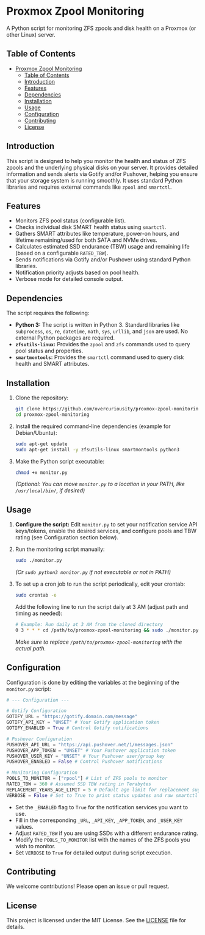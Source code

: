# Proxmox Zpool Monitoring

A Python script for monitoring ZFS zpools and disk health on a Proxmox (or other Linux) server.

## Table of Contents

- [Proxmox Zpool Monitoring](#proxmox-zpool-monitoring)
  - [Table of Contents](#table-of-contents)
  - [Introduction](#introduction)
  - [Features](#features)
  - [Dependencies](#dependencies)
  - [Installation](#installation)
  - [Usage](#usage)
  - [Configuration](#configuration)
  - [Contributing](#contributing)
  - [License](#license)

## Introduction

This script is designed to help you monitor the health and status of ZFS zpools and the underlying physical disks on your server. It provides detailed information and sends alerts via Gotify and/or Pushover, helping you ensure that your storage system is running smoothly. It uses standard Python libraries and requires external commands like `zpool` and `smartctl`.

## Features

- Monitors ZFS pool status (configurable list).
- Checks individual disk SMART health status using `smartctl`.
- Gathers SMART attributes like temperature, power-on hours, and lifetime remaining/used for both SATA and NVMe drives.
- Calculates estimated SSD endurance (TBW) usage and remaining life (based on a configurable `RATED_TBW`).
- Sends notifications via Gotify and/or Pushover using standard Python libraries.
- Notification priority adjusts based on pool health.
- Verbose mode for detailed console output.

## Dependencies

The script requires the following:

- **Python 3:** The script is written in Python 3. Standard libraries like `subprocess`, `os`, `re`, `datetime`, `math`, `sys`, `urllib`, and `json` are used. No external Python packages are required.
- **`zfsutils-linux`:** Provides the `zpool` and `zfs` commands used to query pool status and properties.
- **`smartmontools`:** Provides the `smartctl` command used to query disk health and SMART attributes.

## Installation

1. Clone the repository:

    ```sh
    git clone https://github.com/overcuriousity/proxmox-zpool-monitoring.git
    cd proxmox-zpool-monitoring
    ```

2. Install the required command-line dependencies (example for Debian/Ubuntu):

    ```sh
    sudo apt-get update
    sudo apt-get install -y zfsutils-linux smartmontools python3
    ```

3. Make the Python script executable:

    ```sh
    chmod +x monitor.py
    ```

    *(Optional: You can move `monitor.py` to a location in your PATH, like `/usr/local/bin/`, if desired)*

## Usage

1. **Configure the script:** Edit `monitor.py` to set your notification service API keys/tokens, enable the desired services, and configure pools and TBW rating (see Configuration section below).

2. Run the monitoring script manually:

    ```sh
    sudo ./monitor.py
    ```

    *(Or `sudo python3 monitor.py` if not executable or not in PATH)*

3. To set up a cron job to run the script periodically, edit your crontab:

    ```sh
    sudo crontab -e
    ```

    Add the following line to run the script daily at 3 AM (adjust path and timing as needed):

    ```sh
    # Example: Run daily at 3 AM from the cloned directory
    0 3 * * * cd /path/to/proxmox-zpool-monitoring && sudo ./monitor.py >> /var/log/zpool-monitor.log 2>&1
    ```

    *Make sure to replace `/path/to/proxmox-zpool-monitoring` with the actual path.*

## Configuration

Configuration is done by editing the variables at the beginning of the `monitor.py` script:

```python
# --- Configuration ---

# Gotify Configuration
GOTIFY_URL = "https://gotify.domain.com/message"
GOTIFY_API_KEY = "UNSET" # Your Gotify application token
GOTIFY_ENABLED = True # Control Gotify notifications

# Pushover Configuration
PUSHOVER_API_URL = "https://api.pushover.net/1/messages.json"
PUSHOVER_APP_TOKEN = "UNSET" # Your Pushover application token
PUSHOVER_USER_KEY = "UNSET" # Your Pushover user/group key
PUSHOVER_ENABLED = False # Control Pushover notifications

# Monitoring Configuration
POOLS_TO_MONITOR = ["rpool"] # List of ZFS pools to monitor
RATED_TBW = 360 # Assumed SSD TBW rating in Terabytes
REPLACEMENT_YEARS_AGE_LIMIT = 5 # Default age limit for replacement suggestion
VERBOSE = False # Set to True to print status updates and raw smartctl output to console
```

- Set the `_ENABLED` flag to `True` for the notification services you want to use.
- Fill in the corresponding `_URL`, `_API_KEY`, `_APP_TOKEN`, and `_USER_KEY` values.
- Adjust `RATED_TBW` if you are using SSDs with a different endurance rating.
- Modify the `POOLS_TO_MONITOR` list with the names of the ZFS pools you wish to monitor.
- Set `VERBOSE` to `True` for detailed output during script execution.

## Contributing

We welcome contributions! Please open an issue or pull request.

## License

This project is licensed under the MIT License. See the [LICENSE](LICENSE) file for details.
